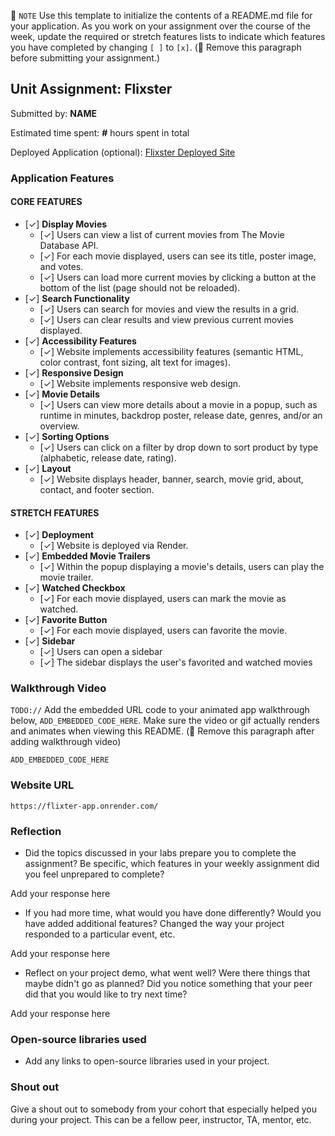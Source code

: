 📝 `NOTE` Use this template to initialize the contents of a README.md file for your application. As you work on your assignment over the course of the week, update the required or stretch features lists to indicate which features you have completed by changing `[ ]` to `[x]`. (🚫 Remove this paragraph before submitting your assignment.)

## Unit Assignment: Flixster

Submitted by: **NAME**

Estimated time spent: **#** hours spent in total

Deployed Application (optional): [Flixster Deployed Site](ADD_LINK_HERE)

### Application Features

#### CORE FEATURES


- [✓] **Display Movies**
  - [✓] Users can view a list of current movies from The Movie Database API.
  - [✓] For each movie displayed, users can see its title, poster image, and votes.
  - [✓] Users can load more current movies by clicking a button at the bottom of the list (page should not be reloaded).
- [✓] **Search Functionality**
  - [✓] Users can search for movies and view the results in a grid.
  - [✓] Users can clear results and view previous current movies displayed.
- [✓] **Accessibility Features**
  - [✓] Website implements accessibility features (semantic HTML, color contrast, font sizing, alt text for images).
- [✓] **Responsive Design**
  - [✓] Website implements responsive web design.
- [✓] **Movie Details**
  - [✓] Users can view more details about a movie in a popup, such as runtime in minutes, backdrop poster, release date, genres, and/or an overview.
- [✓] **Sorting Options**
  - [✓] Users can click on a filter by drop down to sort product by type (alphabetic, release date, rating).
- [✓] **Layout**
  - [✓] Website displays header, banner, search, movie grid, about, contact, and footer section.

#### STRETCH FEATURES

- [✓] **Deployment**
  - [✓] Website is deployed via Render.
- [✓] **Embedded Movie Trailers**
  - [✓] Within the popup displaying a movie's details, users can play the movie trailer.
- [✓] **Watched Checkbox**
  - [✓] For each movie displayed, users can mark the movie as watched.
- [✓] **Favorite Button**
  - [✓] For each movie displayed, users can favorite the movie.
- [✓] **Sidebar**
  - [✓] Users can open a sidebar
  - [✓] The sidebar displays the user's favorited and watched movies

### Walkthrough Video

`TODO://` Add the embedded URL code to your animated app walkthrough below, `ADD_EMBEDDED_CODE_HERE`. Make sure the video or gif actually renders and animates when viewing this README. (🚫 Remove this paragraph after adding walkthrough video)

`ADD_EMBEDDED_CODE_HERE`

### Website URL
`https://flixter-app.onrender.com/`

### Reflection

* Did the topics discussed in your labs prepare you to complete the assignment? Be specific, which features in your weekly assignment did you feel unprepared to complete?

Add your response here

* If you had more time, what would you have done differently? Would you have added additional features? Changed the way your project responded to a particular event, etc.

Add your response here

* Reflect on your project demo, what went well? Were there things that maybe didn't go as planned? Did you notice something that your peer did that you would like to try next time?

Add your response here

### Open-source libraries used

- Add any links to open-source libraries used in your project.

### Shout out

Give a shout out to somebody from your cohort that especially helped you during your project. This can be a fellow peer, instructor, TA, mentor, etc.
